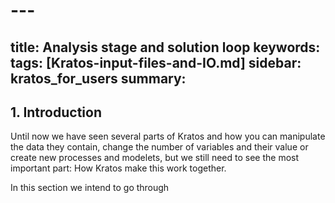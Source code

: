 # ---
title: Analysis stage and solution loop
keywords: 
tags: [Kratos-input-files-and-IO.md]
sidebar: kratos_for_users
summary: 
---

## 1. Introduction

Until now we have seen several parts of Kratos and how you can manipulate the data they contain, change the number of variables and their value or create new processes and modelets, but we still need to see the most important part: How Kratos make this work together.

In this section we intend to go through 
